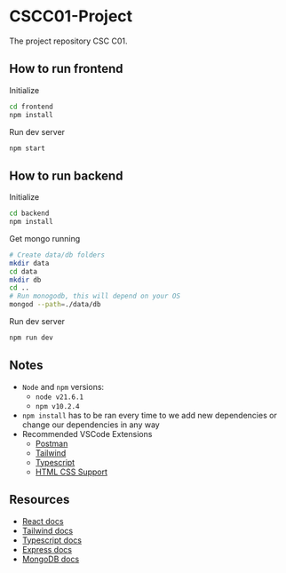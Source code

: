 # CSCC01-Project
The project repository CSC C01.

## How to run frontend
Initialize
```bash
cd frontend
npm install
```
Run dev server
```bash
npm start
```

## How to run backend
Initialize
```bash
cd backend
npm install
```

Get mongo running
```bash
# Create data/db folders
mkdir data
cd data
mkdir db
cd ..
# Run monogodb, this will depend on your OS
mongod --path=./data/db
```

Run dev server
```bash
npm run dev
```

## Notes
- `Node` and `npm` versions:
    - `node v21.6.1`
    - `npm v10.2.4`
- `npm install` has to be ran every time to we add new dependencies or change our dependencies in any way
- Recommended VSCode Extensions
    - [Postman](https://marketplace.visualstudio.com/items?itemName=Postman.postman-for-vscode)
    - [Tailwind](https://marketplace.visualstudio.com/items?itemName=bradlc.vscode-tailwindcss)
    - [Typescript](https://marketplace.visualstudio.com/items?itemName=ms-vscode.vscode-typescript-next)
    - [HTML CSS Support](https://marketplace.visualstudio.com/items?itemName=ecmel.vscode-html-css)

## Resources
- [React docs](https://react.dev/reference/react)
- [Tailwind docs](https://tailwindcss.com/docs/installation)
- [Typescript docs](https://www.typescriptlang.org/docs/)
- [Express docs](https://expressjs.com/en/4x/api.html)
- [MongoDB docs](https://www.mongodb.com/docs/drivers/node/current/)